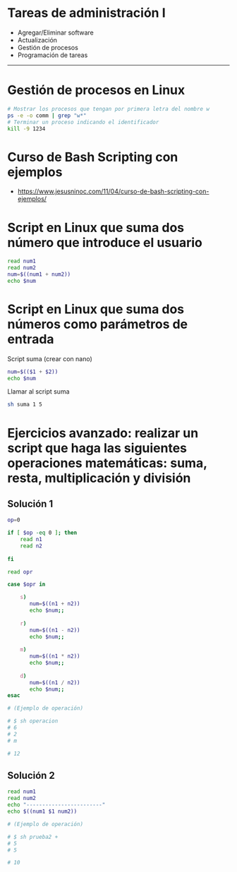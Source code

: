# Tareas de administración I
- Agregar/Eliminar software
- Actualización
- Gestión de procesos
- Programación de tareas

--------------

# Gestión de procesos en Linux
```Bash
# Mostrar los procesos que tengan por primera letra del nombre w
ps -e -o comm | grep "w*"
# Terminar un proceso indicando el identificador
kill -9 1234
```

# Curso de Bash Scripting con ejemplos
* https://www.jesusninoc.com/11/04/curso-de-bash-scripting-con-ejemplos/

# Script en Linux que suma dos número que introduce el usuario
```Bash
read num1
read num2
num=$((num1 + num2))
echo $num
```
# Script en Linux que suma dos números como parámetros de entrada
Script suma (crear con nano)
```Bash
num=$(($1 + $2))
echo $num
```
Llamar al script suma
```Bash
sh suma 1 5
```

# Ejercicios avanzado: realizar un script que haga las siguientes operaciones matemáticas: suma, resta, multiplicación y división
## Solución 1
```Bash
op=0

if [ $op -eq 0 ]; then
    read n1
    read n2
    
fi

read opr

case $opr in

    s)
       num=$((n1 + n2))
       echo $num;;
    
    r)
       num=$((n1 - n2))
       echo $num;;
    
    m)
       num=$((n1 * n2))
       echo $num;;
    
    d)
       num=$((n1 / n2))
       echo $num;;
esac

# (Ejemplo de operación)

# $ sh operacion
# 6
# 2
# m

# 12
```
## Solución 2
```Bash
read num1
read num2
echo "------------------------"
echo $((num1 $1 num2))

# (Ejemplo de operación)

# $ sh prueba2 +
# 5
# 5

# 10
```
